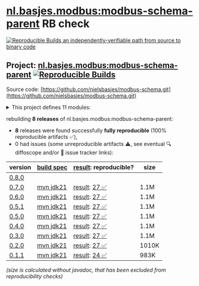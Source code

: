 [nl.basjes.modbus:modbus-schema-parent](https://central.sonatype.com/artifact/nl.basjes.modbus/modbus-schema-parent/versions) RB check
=======

[![Reproducible Builds](https://reproducible-builds.org/images/logos/rb.svg) an independently-verifiable path from source to binary code](https://reproducible-builds.org/)

## Project: [nl.basjes.modbus:modbus-schema-parent](https://central.sonatype.com/artifact/nl.basjes.modbus/modbus-schema-parent/versions) [![Reproducible Builds](https://img.shields.io/endpoint?url=https://raw.githubusercontent.com/jvm-repo-rebuild/reproducible-central/master/content/nl/basjes/modbus/modbus-schema-parent/badge.json)](https://github.com/jvm-repo-rebuild/reproducible-central/blob/master/content/nl/basjes/modbus/modbus-schema-parent/README.md)

Source code: [https://github.com/nielsbasjes/modbus-schema.git](https://github.com/nielsbasjes/modbus-schema.git)

<details><summary>This project defines 11 modules:</summary>

* [nl.basjes.modbus:modbus-api](https://central.sonatype.com/artifact/nl.basjes.modbus/modbus-api/overview)
* [nl.basjes.modbus:modbus-api-digitalpetri](https://central.sonatype.com/artifact/nl.basjes.modbus/modbus-api-digitalpetri/overview)
* [nl.basjes.modbus:modbus-api-j2mod](https://central.sonatype.com/artifact/nl.basjes.modbus/modbus-api-j2mod/overview)
* [nl.basjes.modbus:modbus-api-parent](https://central.sonatype.com/artifact/nl.basjes.modbus/modbus-api-parent/overview)
* [nl.basjes.modbus:modbus-api-plc4j](https://central.sonatype.com/artifact/nl.basjes.modbus/modbus-api-plc4j/overview)
* [nl.basjes.modbus:modbus-api-testing](https://central.sonatype.com/artifact/nl.basjes.modbus/modbus-api-testing/overview)
* [nl.basjes.modbus:modbus-schema-bom](https://central.sonatype.com/artifact/nl.basjes.modbus/modbus-schema-bom/overview)
* [nl.basjes.modbus:modbus-schema-device](https://central.sonatype.com/artifact/nl.basjes.modbus/modbus-schema-device/overview)
* [nl.basjes.modbus:modbus-schema-maven-plugin](https://central.sonatype.com/artifact/nl.basjes.modbus/modbus-schema-maven-plugin/overview)
* [nl.basjes.modbus:modbus-schema-parent](https://central.sonatype.com/artifact/nl.basjes.modbus/modbus-schema-parent/overview)
* [nl.basjes.modbus:modbus-schema-reference](https://central.sonatype.com/artifact/nl.basjes.modbus/modbus-schema-reference/overview)
</details>

rebuilding **8 releases** of nl.basjes.modbus:modbus-schema-parent:
- **8** releases were found successfully **fully reproducible** (100% reproducible artifacts :white_check_mark:),
- 0 had issues (some unreproducible artifacts :warning:, see eventual :mag: diffoscope and/or :memo: issue tracker links):

| version | [build spec](/BUILDSPEC.md) | [result](https://reproducible-builds.org/docs/jvm/): reproducible? | size |
| -- | --------- | ------ | -- |
| [0.8.0](https://central.sonatype.com/artifact/nl.basjes.modbus/modbus-schema-parent/0.8.0/pom) | | | |
| [0.7.0](https://central.sonatype.com/artifact/nl.basjes.modbus/modbus-schema-parent/0.7.0/pom) | [mvn jdk21](modbus-schema-parent-0.7.0.buildspec) | [result](modbus-schema-parent-0.7.0.buildinfo): [27 :white_check_mark: ](modbus-schema-parent-0.7.0.buildcompare) | 1.1M |
| [0.6.0](https://central.sonatype.com/artifact/nl.basjes.modbus/modbus-schema-parent/0.6.0/pom) | [mvn jdk21](modbus-schema-parent-0.6.0.buildspec) | [result](modbus-schema-parent-0.6.0.buildinfo): [27 :white_check_mark: ](modbus-schema-parent-0.6.0.buildcompare) | 1.1M |
| [0.5.1](https://central.sonatype.com/artifact/nl.basjes.modbus/modbus-schema-parent/0.5.1/pom) | [mvn jdk21](modbus-schema-parent-0.5.1.buildspec) | [result](modbus-schema-parent-0.5.1.buildinfo): [27 :white_check_mark: ](modbus-schema-parent-0.5.1.buildcompare) | 1.1M |
| [0.5.0](https://central.sonatype.com/artifact/nl.basjes.modbus/modbus-schema-parent/0.5.0/pom) | [mvn jdk21](modbus-schema-parent-0.5.0.buildspec) | [result](modbus-schema-parent-0.5.0.buildinfo): [27 :white_check_mark: ](modbus-schema-parent-0.5.0.buildcompare) | 1.1M |
| [0.4.0](https://central.sonatype.com/artifact/nl.basjes.modbus/modbus-schema-parent/0.4.0/pom) | [mvn jdk21](modbus-schema-parent-0.4.0.buildspec) | [result](modbus-schema-parent-0.4.0.buildinfo): [27 :white_check_mark: ](modbus-schema-parent-0.4.0.buildcompare) | 1.1M |
| [0.3.0](https://central.sonatype.com/artifact/nl.basjes.modbus/modbus-schema-parent/0.3.0/pom) | [mvn jdk21](modbus-schema-parent-0.3.0.buildspec) | [result](modbus-schema-parent-0.3.0.buildinfo): [27 :white_check_mark: ](modbus-schema-parent-0.3.0.buildcompare) | 1.1M |
| [0.2.0](https://central.sonatype.com/artifact/nl.basjes.modbus/modbus-schema-parent/0.2.0/pom) | [mvn jdk21](modbus-schema-parent-0.2.0.buildspec) | [result](modbus-schema-parent-0.2.0.buildinfo): [27 :white_check_mark: ](modbus-schema-parent-0.2.0.buildcompare) | 1010K |
| [0.1.1](https://central.sonatype.com/artifact/nl.basjes.modbus/modbus-schema-parent/0.1.1/pom) | [mvn jdk21](modbus-schema-parent-0.1.1.buildspec) | [result](modbus-schema-parent-0.1.1.buildinfo): [24 :white_check_mark: ](modbus-schema-parent-0.1.1.buildcompare) | 983K |

<i>(size is calculated without javadoc, that has been excluded from reproducibility checks)</i>
